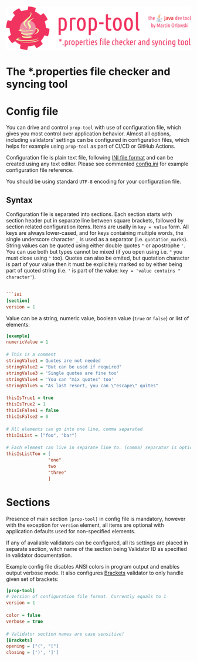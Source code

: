 ![prop-tool logo](artwork/prop-tool-logo.png)

# The *.properties file checker and syncing tool #

# Config file #

You can drive and control `prop-tool` with use of configuration file, which gives you most control over application behavior. Almost
all options, including validators' settings can be configured in configuration files, which helps for example using `prop-tool` as
part of CI/CD or GitHub Actions.

Configuration file is plain text file, following [INI file format](https://en.wikipedia.org/wiki/INI_file) and can be created using
any text editor. Please see commented [config.ini](../config.ini) for example configuration file reference.

You should be using standard `UTF-8` encoding for your configuration file.

## Syntax ##

Configuration file is separated into sections. Each section starts with section header put in separate line between square brackets,
followed by section related configuration items. Items are usally in `key = value` form. All keys are always lower-cased, and for
keys containing multiple words, the single underscore character `_` is used as a separator (i.e. `quotation_marks`). String values
can be quoted using either double quotes `"` or apostrophe `'`. You can use both but types cannot be mixed
(if you open using i.e. `"` you must close using `"` too). Quotes can also be omited, but quotation character is part of your value
then it must be explicitely marked so by either being part of quoted string (i.e. `'` is part of the
value: `key = 'value contains " character'`).

```ini

```ini
[section]
version = 1
```

Value can be a string, numeric value, boolean value (`true` or `false`) or list of elements:

```ini
[example]
numericValue = 1

# This is a comment
stringValue1 = Quotes are not needed
stringValue2 = "But can be used if required"
stringValue3 = 'Single quotes are fine too'
stringValue4 = 'You can "mix quotes" too'
stringValue5 = "As last resort, you can \"escape\" quites"

thisIsTrue1 = true
thisIsTrue2 = 1
thisIsFalse1 = false
thisIsFalse2 = 0

# All elements can go into one line, comma separated
thisIsList = ["foo", "bar"]

# Each element can live in separate line to. (comma) separator is optional in that case
thisIsListToo = [
                "one"
                two
                "three"
                ]
```

# Sections #

Presence of main section `[prop-tool]` in config file is mandatory, however with the exception for `version` element, all items are
optional with application defaults used for non-specified elements.

If any of available validators can be configured, all its settings are placed in separate section, witch name of the section being
Validator ID as specified in validator documentation.

Example config file disables ANSI colors in program output and enables output verbose mode. It also
configures [Brackets](checks/brackets.md)
validator to only handle given set of brackets:

```ini
[prop-tool]
# Version of configuration file format. Currently equals to 1
version = 1

color = false
verbose = true

# Validator section names are case sensitive!
[Brackets]
opening = ["(", "["]
closing = [')', ']']
```

